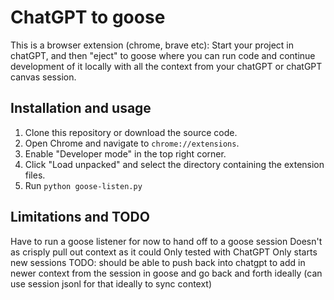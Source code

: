 # ChatGPT to goose
This is a browser extension (chrome, brave etc): Start your project in chatGPT, and then "eject" to goose where you can run code and continue development of it locally with all the context from your chatGPT or chatGPT canvas session.

## Installation and usage

1. Clone this repository or download the source code.
2. Open Chrome and navigate to `chrome://extensions`.
3. Enable "Developer mode" in the top right corner.
4. Click "Load unpacked" and select the directory containing the extension files.
5. Run `python goose-listen.py`

## Limitations and TODO

Have to run a goose listener for now to hand off to a goose session
Doesn't as crisply pull out context as it could
Only tested with ChatGPT
Only starts new sessions
TODO: should be able to push back into chatgpt to add in newer context from the session in goose and go back and forth ideally (can use session jsonl for that ideally to sync context)

